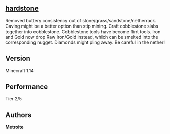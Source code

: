 ## [hardstone](https://minhaskamal.github.io/DownGit/#/home?url=https://github.com/Metroite/datapacks/tree/master/hardstone&rootDirectory=false)

Removed buttery consistency out of stone/grass/sandstone/netherrack. Caving might be a better option than stip mining. Craft cobblestone slabs together into cobblestone. Cobblestone tools have become flint tools. Iron and Gold now drop Raw Iron/Gold instead, which can be smelted into the corresponding nugget. Diamonds might pling away. Be careful in the nether!

## Version

Minecraft 1.14

## Performance

Tier 2/5

## Authors

**Metroite**
